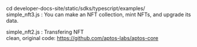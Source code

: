 
cd developer-docs-site/static/sdks/typescript/examples/    
simple_nft3.js : You can make an NFT collection, mint NFTs, and upgrade its data.     

simple_nft2.js : Transfering NFT  
clean, original code: https://github.com/aptos-labs/aptos-core

